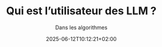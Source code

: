 ---
layout: post
title: "Qui est l’utilisateur des LLM ?"
link: https://danslesalgorithmes.net/2025/06/10/qui-est-lutilisateur-des-llm/
author: "Dans les algorithmes"
published_date: "Hubert Guillaud"
description: "Les chatbots ne font pas que calculer des réponses, ils calculent en permanence leur interlocuteur pour adapter au mieux leurs réponses. Les LLM hallucinent et nous font croire en leurs hallucinations. Mais plus encore, ils nous hallucinent nous-mêmes !"
language: "fr"
categories: "Liens"
tags: "ia"
og-tags: "ia"
date: "2025-06-12T10:12:21+02:00"
permalink: /:categories/:year/:month/:day/:title/
---